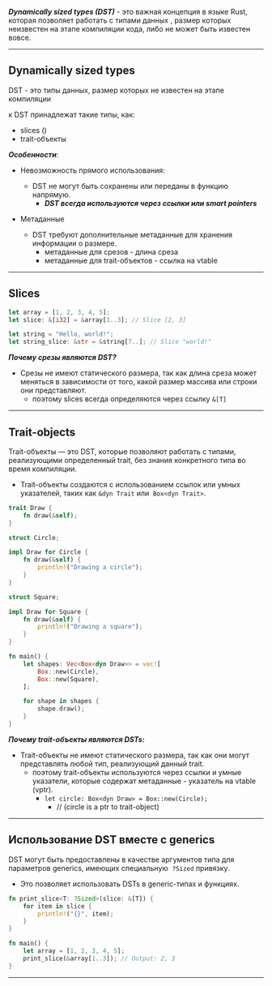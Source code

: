 ***Dynamically sized types (DST)*** - это важная концепция в языке Rust, которая позволяет работать с типами данных , размер которых неизвестен на этапе компиляции кода, либо не может быть известен вовсе.

---

## Dynamically sized types

DST - это типы данных, размер которых не известен на этапе компиляции

к DST принадлежат такие типы, как:
- slices ()
- trait-объекты



***Особенности***:

- Невозможность прямого использования:
	- DST не могут быть сохранены или переданы в функцию напрямую.
		- ***DST всегда используются через ссылки или smart pointers***

- Метаданные
	- DST требуют дополнительные метаданные для хранения информации о размере. 
		- метаданные для срезов - длина среза
		- метаданные для trait-объектов - ссылка на vtable




---

## Slices

``` Rust
let array = [1, 2, 3, 4, 5];
let slice: &[i32] = &array[1..3]; // Slice [2, 3]

let string = "Hello, world!";
let string_slice: &str = &string[7..]; // Slice "world!"
```

***Почему срезы являются DST?***
- Срезы не имеют статического размера, так как длина среза может меняться в зависимости от того, какой размер массива или строки они представляют.
	- поэтому slices всегда определяются через ссылку 
	  `&[T]`


--- 

## Trait-objects

Trait-объекты — это DST, которые позволяют работать с типами, реализующими определенный trait, без знания конкретного типа во время компиляции. 
- Trait-объекты создаются с использованием ссылок или умных указателей, таких как `&dyn Trait` или 
  `Box<dyn Trait>`.

``` Rust
trait Draw {
    fn draw(&self);
}

struct Circle;

impl Draw for Circle {
    fn draw(&self) {
        println!("Drawing a circle");
    }
}

struct Square;

impl Draw for Square {
    fn draw(&self) {
        println!("Drawing a square");
    }
}

fn main() {
    let shapes: Vec<Box<dyn Draw>> = vec![
        Box::new(Circle),
        Box::new(Square),
    ];

    for shape in shapes {
        shape.draw();
    }
}
```

***Почему trait-объекты являются DSTs:***

- Trait-объекты не имеют статического размера, так как они могут представлять любой тип, реализующий данный trait.
	- поэтому trait-объекты используются через ссылки и умные указатели, которые содержат метаданные - указатель на vtable (vptr).
		- `let circle: Box<dyn Draw> = Box::new(Circle);` 
			- // (circle is a ptr to trait-object)


---

## Использование DST вместе с generics

DST могут быть предоставлены в качестве аргументов типа для параметров generics, имеющих специальную 
`?Sized` привязку.

- Это позволяет использовать DSTs в generic-типах и функциях.

``` Rust
fn print_slice<T: ?Sized>(slice: &[T]) {
    for item in slice {
        println!("{}", item);
    }
}

fn main() {
    let array = [1, 2, 3, 4, 5];
    print_slice(&array[1..3]); // Output: 2, 3
}
```


---

